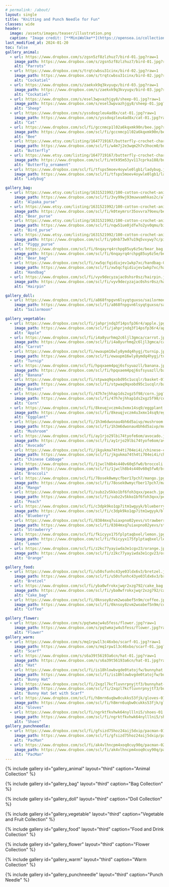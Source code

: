 ```yaml
---
# permalink: /about/
layout: single
title: "Knitting and Punch Needle for Fun"
classes: wide
header:
  image: /assets/images/teaser/illustration.png
  caption: "Image credit: [**MiniWolke**](https://opensea.io/collection/clother)"
last_modified_at: 2024-01-20
toc: false
gallery_animal:
  - url: https://www.dropbox.com/s/zgsn5zf8zlzhuz7/bird-01.jpg?raw=1
    image_path: https://www.dropbox.com/s/zgsn5zf8zlzhuz7/bird-01.jpg?raw=1
    alt: "Parrots"
  - url: https://www.dropbox.com/s/trqtcwbsu31cinx/bird-02.jpg?raw=1
    image_path: https://www.dropbox.com/s/trqtcwbsu31cinx/bird-02.jpg?raw=1
    alt: "Cockatiel"
  - url: https://www.dropbox.com/s/zaekxk9q3kvyugv/bird-03.jpg?raw=1
    image_path: https://www.dropbox.com/s/zaekxk9q3kvyugv/bird-03.jpg?raw=1
    alt: "Cockatiel"
  - url: https://www.dropbox.com/s/esel3wpvazhjgy8/sheep-01.jpg?raw=1
    image_path: https://www.dropbox.com/s/esel3wpvazhjgy8/sheep-01.jpg?raw=1
    alt: "Sheep"
  - url: https://www.dropbox.com/s/yssdoqzleu4ad8x/cat-01.jpg?raw=1
    image_path: https://www.dropbox.com/s/yssdoqzleu4ad8x/cat-01.jpg?raw=1
    alt: "Cat"
  - url: https://www.dropbox.com/scl/fi/gccnmcp1l02a6kqxmk90n/bee.jpg?rlkey=olrcclxyg2kn2bifeodn29g98&raw=1
    image_path: https://www.dropbox.com/scl/fi/gccnmcp1l02a6kqxmk90n/bee.jpg?rlkey=olrcclxyg2kn2bifeodn29g98&raw=1
    alt: "Bee"
  - url: https://www.etsy.com/listing/1647719167/butterfly-crochet-charm-brooch-pin?click_key=b26dc0dcb300f0294d68d1e8cfc88d6e0122687f%3A1647719167&click_sum=28f1348a&ref=shop_home_active_2&frs=1
    image_path: https://www.dropbox.com/scl/fi/w4m7j2e3wqm2h7v3hocm0/butterfly.jpg?rlkey=l8cm8d85375ayt08kqmarw4a7&raw=1
    alt: "Butterfly"
  - url: https://www.etsy.com/listing/1647719167/butterfly-crochet-charm-brooch-pin?click_key=b26dc0dcb300f0294d68d1e8cfc88d6e0122687f%3A1647719167&click_sum=28f1348a&ref=shop_home_active_2&frs=1
    image_path: https://www.dropbox.com/scl/fi/mtk95m53yv117cprka188/butterfly_decoration.jpg?rlkey=asxjxocu3mizmsvmv4h9yultx&raw=1
    alt: "Butterfly_ornament"    
  - url: https://www.dropbox.com/scl/fi/tfsps5moev4oywle0lgb1/ladybug.jpg?rlkey=yaltauzdkkd6gm3le1ga9vw8s&st=ozljrzpf&raw=1
    image_path: https://www.dropbox.com/scl/fi/tfsps5moev4oywle0lgb1/ladybug.jpg?rlkey=yaltauzdkkd6gm3le1ga9vw8s&st=ozljrzpf&raw=1
    alt: "Ladybug"    

gallery_bag:
  - url: https://www.etsy.com/listing/1631521992/100-cotton-crochet-animal-coin-purse?click_key=f953d0b9eb465c98331b257547eefa729fb53809%3A1631521992&click_sum=f90ca016&ref=shop_home_active_4&frs=1
    image_path: https://www.dropbox.com/scl/fi/3vy99wj93muwvamhkas2c/alpaka_purse.jpg?rlkey=1julqze7p60fxfjqhr40pva6y&raw=1
    alt: "Alpaka_purse"
  - url: https://www.etsy.com/listing/1631521992/100-cotton-crochet-animal-coin-purse?click_key=f953d0b9eb465c98331b257547eefa729fb53809%3A1631521992&click_sum=f90ca016&ref=shop_home_active_4&frs=1
    image_path: https://www.dropbox.com/scl/fi/k0teymrsr35ovvra79oeu/bear_purse.jpg?rlkey=k1st1f09hrmm4z8f0aqn2tb03&raw=1
    alt: "Bear_purse"
  - url: https://www.etsy.com/listing/1631521992/100-cotton-crochet-animal-coin-purse?click_key=f953d0b9eb465c98331b257547eefa729fb53809%3A1631521992&click_sum=f90ca016&ref=shop_home_active_4&frs=1
    image_path: https://www.dropbox.com/scl/fi/nqw51ue0jdfw7o2yv0qmu/bird_purse.jpg?rlkey=zw2jv142ljirgouqf1cybr0c8&raw=1
    alt: "Bird_purse"
  - url: https://www.etsy.com/listing/1631521992/100-cotton-crochet-animal-coin-purse?click_key=f953d0b9eb465c98331b257547eefa729fb53809%3A1631521992&click_sum=f90ca016&ref=shop_home_active_4&frs=1
    image_path: https://www.dropbox.com/scl/fi/p0nb73w97u19q5vxywy7c/piggy_purse.jpg?rlkey=ko7u8a2yn5m8bpnfrcxoo6tw8&raw=1
    alt: "Piggy_purse"
  - url: https://www.dropbox.com/scl/fi/6nqayrq4rchpg85uy6z5e/bear_bag.jpg?rlkey=hyixahwzo9pu2ky2bxhdr4aaf&raw=1
    image_path: https://www.dropbox.com/scl/fi/6nqayrq4rchpg85uy6z5e/bear_bag.jpg?rlkey=hyixahwzo9pu2ky2bxhdr4aaf&raw=1
    alt: "Bear_bag"
  - url: https://www.dropbox.com/scl/fi/xw5qcfqidiujev1wkp7xc/handbag-01.jpg?rlkey=57xcf3i4ulcxyxzlpqpj2bguy&st=guuoylrg&raw=1
    image_path: https://www.dropbox.com/scl/fi/xw5qcfqidiujev1wkp7xc/handbag-01.jpg?rlkey=57xcf3i4ulcxyxzlpqpj2bguy&st=guuoylrg&raw=1
    alt: "Handbag"
  - url: https://www.dropbox.com/scl/fi/vyv9decyzajac0shsr0sz/hairpin.jpg?rlkey=uz5eec87e4zl8znve9adbjdca&st=vxj3my4m&raw=1
    image_path: https://www.dropbox.com/scl/fi/vyv9decyzajac0shsr0sz/hairpin.jpg?rlkey=uz5eec87e4zl8znve9adbjdca&st=vxj3my4m&raw=1
    alt: "Hairpin"

gallery_doll:
  - url: https://www.dropbox.com/scl/fi/a868fnpgvn6lsyqtguxso/sailormoon.jpg?rlkey=fn6xz2a1umrvbxn7b4nmmztg7&raw=1
    image_path: https://www.dropbox.com/scl/fi/a868fnpgvn6lsyqtguxso/sailormoon.jpg?rlkey=fn6xz2a1umrvbxn7b4nmmztg7&raw=1
    alt: "Sailormoon"

gallery_vegetable:
  - url: https://www.dropbox.com/scl/fi/jahprjndq3f14psfp36r4/apple.jpg?rlkey=0jnxsnw10a4gdhl2mc6y91vbp&raw=1
    image_path: https://www.dropbox.com/scl/fi/jahprjndq3f14psfp36r4/apple.jpg?rlkey=0jnxsnw10a4gdhl2mc6y91vbp&raw=1
    alt: "Apple"
  - url: https://www.dropbox.com/scl/fi/i4a8yurhmq2c6ljl3gmca/carrot.jpg?rlkey=ihkqtz7xqoh0mic9m0j0lhj5x&raw=1
    image_path: https://www.dropbox.com/scl/fi/i4a8yurhmq2c6ljl3gmca/carrot.jpg?rlkey=ihkqtz7xqoh0mic9m0j0lhj5x&raw=1
    alt: "Carrot"
  - url: https://www.dropbox.com/scl/fi/ewaupm16wly8ymdq4hygj/turnip.jpg?rlkey=e6xf9xltvgdmd3jxx0j7xu8od&raw=1
    image_path: https://www.dropbox.com/scl/fi/ewaupm16wly8ymdq4hygj/turnip.jpg?rlkey=e6xf9xltvgdmd3jxx0j7xu8od&raw=1
    alt: "Turnip"
  - url: https://www.dropbox.com/scl/fi/hpqxaem4pqj6sfsyuazll/banana.jpg?rlkey=xk0aty9elidd183f7dmul4in6&raw=1
    image_path: https://www.dropbox.com/scl/fi/hpqxaem4pqj6sfsyuazll/banana.jpg?rlkey=xk0aty9elidd183f7dmul4in6&raw=1
    alt: "Banana"
  - url: https://www.dropbox.com/scl/fi/stpwaq9qxobd95c1ucqlr/basket-01.jpg?rlkey=3h4aivjv64j7sr2gi1hmf391b&raw=1
    image_path: https://www.dropbox.com/scl/fi/stpwaq9qxobd95c1ucqlr/basket-01.jpg?rlkey=3h4aivjv64j7sr2gi1hmf391b&raw=1
    alt: "Basket"
  - url: https://www.dropbox.com/scl/fi/47h7ejhhap1ds2xgz5f98/corn.jpg?rlkey=31ax7fhv9f583mw49y9cpwpf9&raw=1
    image_path: https://www.dropbox.com/scl/fi/47h7ejhhap1ds2xgz5f98/corn.jpg?rlkey=31ax7fhv9f583mw49y9cpwpf9&raw=1
    alt: "Corn"
  - url: https://www.dropbox.com/scl/fi/8keuqjvczm4u3xmx14sq9/eggplant.jpg?rlkey=c2ybotok21dagjuoeeqfovoqr&raw=1
    image_path: https://www.dropbox.com/scl/fi/8keuqjvczm4u3xmx14sq9/eggplant.jpg?rlkey=c2ybotok21dagjuoeeqfovoqr&raw=1
    alt: "Eggplant"
  - url: https://www.dropbox.com/scl/fi/1h3m6dwonau4bh6d5aivp/mushroom.jpg?rlkey=7b6xuyugh7kx10cg87blqxotr&raw=1
    image_path: https://www.dropbox.com/scl/fi/1h3m6dwonau4bh6d5aivp/mushroom.jpg?rlkey=7b6xuyugh7kx10cg87blqxotr&raw=1
    alt: "Mushroom"
  - url: https://www.dropbox.com/scl/fi/ay1rjo29lbi74tyofe6om/avocado.jpg?rlkey=c7cp5sbiy0v7188twh4s9tbb4&raw=1
    image_path: https://www.dropbox.com/scl/fi/ay1rjo29lbi74tyofe6om/avocado.jpg?rlkey=c7cp5sbiy0v7188twh4s9tbb4&raw=1
    alt: "Avocado"
  - url: https://www.dropbox.com/scl/fi/jkgukma74th4ti704ei4i/chinese-cabbage.jpg?rlkey=4ll11tsmu9btwbjibst5a66tr&raw=1
    image_path: https://www.dropbox.com/scl/fi/jkgukma74th4ti704ei4i/chinese-cabbage.jpg?rlkey=4ll11tsmu9btwbjibst5a66tr&raw=1
    alt: "Chinese Cabbage"
  - url: https://www.dropbox.com/scl/fi/1jwclh8b4s440v60q5fw0/broccoli.jpg?rlkey=vwk1mtn3acmnueiabnzssam6q&raw=1
    image_path: https://www.dropbox.com/scl/fi/1jwclh8b4s440v60q5fw0/broccoli.jpg?rlkey=vwk1mtn3acmnueiabnzssam6q&raw=1
    alt: "Broccoli"
  - url: https://www.dropbox.com/scl/fi/78osek0wmycfber17pch7/mango.jpg?rlkey=q150xwlnzj5dxt3vmr4niiun4&raw=1
    image_path: https://www.dropbox.com/scl/fi/78osek0wmycfber17pch7/mango.jpg?rlkey=q150xwlnzj5dxt3vmr4niiun4&raw=1
    alt: "Mango"
  - url: https://www.dropbox.com/scl/fi/subz2v5kko1bf6foh3qxx/peach.jpg?rlkey=6ztzcpuirnxlkbghm9kmwviki&raw=1
    image_path: https://www.dropbox.com/scl/fi/subz2v5kko1bf6foh3qxx/peach.jpg?rlkey=6ztzcpuirnxlkbghm9kmwviki&raw=1
    alt: "Peach"
  - url: https://www.dropbox.com/scl/fi/c3dpk9ko1qp7itm1wgyyk/blueberry.jpg?rlkey=w836s9vmm7oru2qildcrb5kee&raw=1
    image_path: https://www.dropbox.com/scl/fi/c3dpk9ko1qp7itm1wgyyk/blueberry.jpg?rlkey=w836s9vmm7oru2qildcrb5kee&raw=1
    alt: "Blueberry"
  - url: https://www.dropbox.com/scl/fi/8384mxq7uiaxpno02yevs/strawberry.jpg?rlkey=lta5j0e2bwwze1unur33p73z4&raw=1
    image_path: https://www.dropbox.com/scl/fi/8384mxq7uiaxpno02yevs/strawberry.jpg?rlkey=lta5j0e2bwwze1unur33p73z4&raw=1
    alt: "Strawberry"
  - url: https://www.dropbox.com/scl/fi/fkicyyx175fplptaqbxel/lemon.jpg?rlkey=0y1ddlkycshqqcr836qj9wrsh&raw=1
    image_path: https://www.dropbox.com/scl/fi/fkicyyx175fplptaqbxel/lemon.jpg?rlkey=0y1ddlkycshqqcr836qj9wrsh&raw=1
    alt: "Lemon"
  - url: https://www.dropbox.com/scl/fi/z2kc77yayiwda3e1cgv23/orange.jpg?rlkey=usepw29z2gut70qjnnicic5ca&raw=1
    image_path: https://www.dropbox.com/scl/fi/z2kc77yayiwda3e1cgv23/orange.jpg?rlkey=usepw29z2gut70qjnnicic5ca&raw=1
    alt: "Orange"

gallery_food:
  - url: https://www.dropbox.com/scl/fi/u50sfunhc43ye03ldx6v3/bretzel.jpg?rlkey=otvmnago40o43s38gdfwe1oou&raw=1
    image_path: https://www.dropbox.com/scl/fi/u50sfunhc43ye03ldx6v3/bretzel.jpg?rlkey=otvmnago40o43s38gdfwe1oou&raw=1
    alt: "Bretzel"
  - url: https://www.dropbox.com/scl/fi/yba0wfrokxjwqr2xzg792/cake_bag.jpg?rlkey=xj7jgnwvm5hturpmui5cbsq7q&raw=1
    image_path: https://www.dropbox.com/scl/fi/yba0wfrokxjwqr2xzg792/cake_bag.jpg?rlkey=xj7jgnwvm5hturpmui5cbsq7q&raw=1
    alt: "Cake_bag"
  - url: https://www.dropbox.com/scl/fi/0knsoy8zvm2woabef5n9m/coffee.jpg?rlkey=x3a6ny499dndpxkwstxh67wba&raw=1
    image_path: https://www.dropbox.com/scl/fi/0knsoy8zvm2woabef5n9m/coffee.jpg?rlkey=x3a6ny499dndpxkwstxh67wba&raw=1
    alt: "Coffee"

gallery_flower:
  - url: https://www.dropbox.com/s/pqtwmajw4u5fess/flower.jpg?raw=1
    image_path: https://www.dropbox.com/s/pqtwmajw4u5fess/flower.jpg?raw=1
    alt: "Flower"
gallery_warm:
  - url: https://www.dropbox.com/s/mq1rpw1l3c46xbo/scarf-01.jpg?raw=1
    image_path: https://www.dropbox.com/s/mq1rpw1l3c46xbo/scarf-01.jpg?raw=1
    alt: "Scarf"
  - url: https://www.dropbox.com/s/s6a39t56193a6cn/hat-01.jpg?raw=1
    image_path: https://www.dropbox.com/s/s6a39t56193a6cn/hat-01.jpg?raw=1
    alt: "Hat"
  - url: https://www.dropbox.com/scl/fi/is18hlowbvgde0tatojfw/bunnyhat.jpg?rlkey=wf99gb4n5my4n8letsb2grgeu&raw=1
    image_path: https://www.dropbox.com/scl/fi/is18hlowbvgde0tatojfw/bunnyhat.jpg?rlkey=wf99gb4n5my4n8letsb2grgeu&raw=1
    alt: "Bunny Hat"
  - url: https://www.dropbox.com/scl/fi/2xqzl7kcfluvnrpnyjtf3/bunnyhat-02.jpg?rlkey=5xj6gqema4pp9z7ucy3mij1tu&raw=1
    image_path: https://www.dropbox.com/scl/fi/2xqzl7kcfluvnrpnyjtf3/bunnyhat-02.jpg?rlkey=5xj6gqema4pp9z7ucy3mij1tu&raw=1
    alt: "Bunny Hat Set with Scarf"
  - url: https://www.dropbox.com/scl/fi/h8mrn6uqbw0cukks53fjk/gloves-01.jpg?rlkey=08h209nh3awenct8gz9tl3myu&raw=1
    image_path: https://www.dropbox.com/scl/fi/h8mrn6uqbw0cukks53fjk/gloves-01.jpg?rlkey=08h209nh3awenct8gz9tl3myu&raw=1
    alt: "Gloves"
  - url: https://www.dropbox.com/scl/fi/ngrktfkvhwk64nylllni5/shoes-01.jpg?rlkey=1kye7eqr7l8qqkyfo77n58asc&raw=1
    image_path: https://www.dropbox.com/scl/fi/ngrktfkvhwk64nylllni5/shoes-01.jpg?rlkey=1kye7eqr7l8qqkyfo77n58asc&raw=1
    alt: "Shoes"
gallery_punchneedle:
  - url: https://www.dropbox.com/scl/fi/gfsizd75hoz24aij5dxip/pacman-01.jpg?rlkey=nlsyx4h4bprnm8h9t1619euah&raw=1
    image_path: https://www.dropbox.com/scl/fi/gfsizd75hoz24aij5dxip/pacman-01.jpg?rlkey=nlsyx4h4bprnm8h9t1619euah&raw=1
    alt: "PacMan"
  - url: https://www.dropbox.com/scl/fi/ak4vlhncpm4xoq0cuy90q/pacman-02.jpg?rlkey=cb0if5hwmdjy62whhhpbruyhx&raw=1
    image_path: https://www.dropbox.com/scl/fi/ak4vlhncpm4xoq0cuy90q/pacman-02.jpg?rlkey=cb0if5hwmdjy62whhhpbruyhx&raw=1
    alt: "PacMan"
---
```




{% include gallery id="gallery_animal" layout="third" caption="Animal Collection" %}

{% include gallery id="gallery_bag" layout="third" caption="Bag Collection" %}

{% include gallery id="gallery_doll" layout="third" caption="Doll Collection" %}

{% include gallery id="gallery_vegetable" layout="third" caption="Vegetable and Fruit Collection" %}

{% include gallery id="gallery_food" layout="third" caption="Food and Drink Collection" %}

{% include gallery id="gallery_flower" layout="third" caption="Flower Collection" %}

{% include gallery id="gallery_warm" layout="third" caption="Warm Collection" %}

{% include gallery id="gallery_punchneedle" layout="third" caption="Punch Needle" %}
